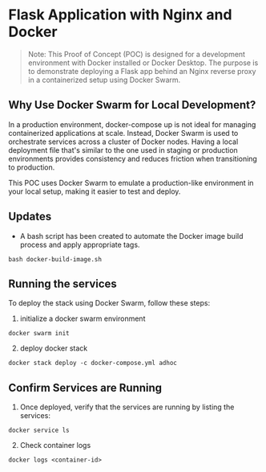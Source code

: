 # Flask Application with Nginx and Docker
>Note: This Proof of Concept (POC) is designed for a development environment with Docker installed or Docker Desktop. The purpose is to demonstrate deploying a Flask app behind an Nginx reverse proxy in a containerized setup using Docker Swarm.

## Why Use Docker Swarm for Local Development?
In a production environment, docker-compose up is not ideal for managing containerized applications at scale. Instead, Docker Swarm is used to orchestrate services across a cluster of Docker nodes. Having a local deployment file that's similar to the one used in staging or production environments provides consistency and reduces friction when transitioning to production.

This POC uses Docker Swarm to emulate a production-like environment in your local setup, making it easier to test and deploy.



## Updates
+ A bash script has been created to automate the Docker image build process and apply appropriate tags.

```
bash docker-build-image.sh
```

## Running the services
To deploy the stack using Docker Swarm, follow these steps:
1. initialize a docker swarm environment
```
docker swarm init
```
2. deploy docker stack
```
docker stack deploy -c docker-compose.yml adhoc
```

## Confirm Services are Running
1. Once deployed, verify that the services are running by listing the services:

```
docker service ls
```

2. Check container logs
```
docker logs <container-id>
```